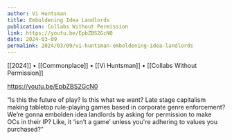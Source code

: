 ```yaml
---
author: Vi Huntsman
title: Emboldening Idea Landlords
publication: Collabs Without Permission
link: https://youtu.be/EpbZBS2GcN0
date: 2024-03-09
permalink: 2024/03/09/vi-huntsman-emboldening-idea-landlords
---
```


[[2024]] • [[Commonplace]] • [[Vi Huntsman]] • [[Collabs Without Permission]] 

https://youtu.be/EpbZBS2GcN0

“Is this the future of play? Is this what we want? Late stage capitalism making tabletop rule-playing games based in corporate genre enforcement? We’re gonna embolden idea landlords by asking for permission to make OCs in their IP? Like, it ‘isn’t a game’ unless you're adhering to values you purchased?”